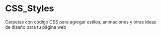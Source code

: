 # CSS_Styles
Carpetas con código CSS para agregar estilos, animaciones y otras ideas de diseño para tu página web
